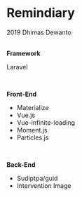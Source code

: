 # Remindiary

<span>2019 Dhimas Dewanto</span>
<br>
<br>

<strong>Framework</strong>
<p>Laravel</p>
<br>

<strong>Front-End</strong>
<ul>
    <li>Materialize</li>
    <li>Vue.js</li>
    <li>Vue-infinite-loading</li>
    <li>Moment.js</li>
    <li>Particles.js</li>
</ul>
<br>

<strong>Back-End</strong>
<ul>
    <li>Sudiptpa/guid</li>
    <li>Intervention Image</li>
</ul>
